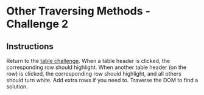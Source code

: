 # Other Traversing Methods - Challenge 2

## Instructions

Return to the [table challenge](https://raw.githubusercontent.com/Code-Institute-Solutions/jQuery-traversing-mt-dom/master/03-other_traversing_methods/challenge_b/challenge_b.html). When a table header is clicked, the corresponding row should highlight. When another table header (on the row) is clicked, the corresponding row should highlight, and all others should turn white. Add extra rows if you need to. Traverse the DOM to find a solution.
